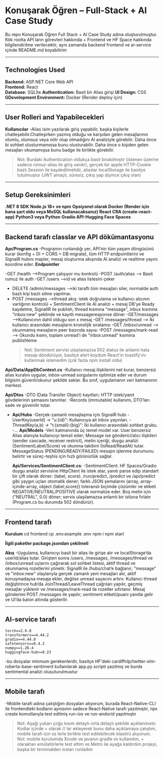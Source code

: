 # Konuşarak Öğren – Full-Stack + AI Case Study

Bu repo Konuşarak Öğren Full Stack + AI Case Study adına oluşturulmuştur. Kök rootta API ların görevleri hakkında + Frontend ve HF Space hakkında bilgilendirilme verilecektir, aynı zamanda backend frontend ve ai-service içinde README.md koyabilirim

---

## Technologies Used

**Backend:** ASP.NET Core Web API  
**Frontend:** React  
**Database:** SQLİte
**Authentication:** Basit bir Alias girişi
**UI Design:** CSS
**GDevelopment Environment:** Docker (Render deploy için)

---

## User Rolleri and Yapabilecekleri

**Kullanıcılar**
-Alias isim yazılarak giriş yapabilir, başka kişilerle chatleşebilir.Chatleşirken yazmış olduğu ve karşıdan gelen mesajlarının olumlu, olumsuz veya nötr olup olmadığını AI analiziyle görebilir. Daha önce bi sohbet olusturmamıssa bunu olusturabilir. Daha önce o kişiden gelen mesajları okumamışsa bunu badge ile birlikte görebilir.

> Not: Burdaki Authentication oldukça basit bırakılmıştır (istenen üzerine sadece rümuz-alias ile giriş vardır), gerçek bir appte HTTP-Cookie bazlı Session ile kaydedilmelidir, aliaslar localStorage ile basitçe tutulmuştur (JWT amaçlı, süresiz, çıkış yap diyince çıkış olan)

---

## Setup Gereksinimleri

**.NET 8 SDK**
**Node.js 18+ ve npm**
**Opsiyonel olarak Docker (Render için bana şart oldu veya MsSQL kullanacaksanız)**
**React CRA (create-react-app)**
**Python3 veya Python**
**Gradio API-Hugging Face Spaces**

---

## Backend tarafı classlar ve API dökümantasyonu

**Apı/Program.cs**
-Programın runlandığı yer, API’nin tüm yaşam döngüsünü kurar (konfig + DI + CORS + DB migrate), tüm HTTP endpointlerini ve SignalR hubını mapler, mesaj oluşturma akışında AI analizi ve realtime yayını koordine eder.
**Endpointler**

-GET /health -->Program çalışıyor mu kontrolü
-POST /auth/alias --> Basit rumuz ile auth
-GET /users -->id ve alias listesini çeker

- DELETE /admin/messages -->iki taraflı tüm mesajları siler, normalde auth bazlı kişi bazlı silme yapılmaı.
- POST /messages -->thread akış: istek doğrulama ve kullanıcı alıcının varlığının kontrolü + SentimentClient ile AI analizi + mesaj DB'ye Ready kaydetme, SignalIR ile publish, thread kısmına "message", inbux kısmına "inbox:new" şeklinde ve kayıtlı messageresponse döner
  -GET/messages -->Kullanıcının dahil oldugu son x mesaj
  -GET /messages/thread --> İki kullanıcı arasındaki mesajların kronolijik sıralamsı
  -GET /inbox/unread --> okunmamış mesajların peer bazında sayısı
  -POST /messages/mark-read --> Okundu kısmı, toplam unread'i de "inbox:unread" kısmına publishleme
  > Not: Sentiment servisi ulaşılamazsa 502 status ile anlamlı hata mesajı döndürüyor, basitçe alert koydum React'in toastify'ını kullanmak istemedim (çok fazla npm install oldu)

**Api/Data/AppDbContext.cs**
-Kullanıcı mesaj ilişkilerini net kurar, benzersiz alias kuralını uygular, inbox-unread sorgularını optimize eder ve durum bilgisini güvenli/okunur şekilde saklar. Bu sınıf, uygulamanın veri katmanının merkezi.

**Api/Dtos**
-DTO (Data Transfer Object) kayıtları; HTTP istek/yanıt gövdelerinin şemasını tanımlar.
-Records (immutable) kullanımı, DTO’ları sade ve güvenilir tutar.

- **Api/Hubs**
  -Gerçek-zamanlı mesajlaşma için SignalR hubı
  -UserKey(userId) → "u:{id}": Kullanıcıya ait inbox yayınları.
  -ThreadKey(a,b) → "t:{small}:{big}": İki kullanıcı arasındaki sohbet grubu.
  -...
  **Api/Models**
  -Veri katmanında üç temel model var. User benzersiz Alias alanıyla kullanıcıyı temsil eder; Message ise gönderici/alıcı ilişkileri (sender cascade, receiver restrict), metin içeriği, duygu analizi (SentimentLabel/Score) ve okunma takibini (IsRead/ReadAt) tutar. MessageStatus (PENDING/READY/FAILED) mesajın işlenme durumunu belirtir ve süreç-teşhis için hızlı görünürlük sağlar.

  **Api/Services/SentimentClient.cs**:
  -SentimentClient: HF Spaces/Gradio duygu analizi servisine HttpClient ile istek atar, yanıtı parse edip standart bir çift olarak döner: (label, score). /run/predict, /predict ve /api/predict gibi yaygın uçları otomatik dener; farklı JSON şemalarını (array, array-içinde-array, object {label,score}) toleranslı biçimde çözümler ve etiketi NEGATIVE/NEUTRAL/POSITIVE olarak normalize eder. Boş metin için ("NEUTRAL", 0.0) döner; servis ulaşılamazsa anlamlı bir istisna fırlatır (Program.cs bu durumda 502 döndürür).

---

## Frontend tarafı

**Kurulum**
cd frontend
cp .env.example .env
npm i
npm start

**İlgili paketler package.jsondan çekilmeli**

**Akış**
-Uygulama, kullanıcıyı basit bir alias ile girişe alır ve localStorage’da userId/alias tutar. Girişten sonra /users, /messages, /messages/thread ve /inbox/unread uçlarını çağırarak sol sohbet listesi, aktif thread ve okunmamış rozetlerini yönetir. SignalR ile /hubs/chat’e bağlanır; "message" ve "inbox:new" olaylarıyla gerçek zamanlı yeni mesajları alır, aktif konuşmadaysa mesaja ekler, değilse unread sayacını artırır. Kullanıcı thread değiştirince hub’da JoinThread/LeaveThread çağrıları yapılır, geçmiş mesajlar yüklenir ve /messages/mark-read ile rozetler sıfırlanır. Mesaj gönderimi POST /messages ile yapılır; sentiment etiketi/puanı yanıtla gelir ve UI’da balon altında gösterilir.

---

## AI-service tarafı

```
torch==2.6.0
transformers==4.44.2
gradio==4.44.0
safetensors==0.4.3
numpy==1.26.4
huggingface-hub>=0.23
```

-bu dosyalar minmum gerekenlerdir, basitçe HF'deki cardiffnlp/twitter-xlm-roberta-base-sentiment kullanılarak app.py scripti yazılmış ve burda sentimental analizi olusuturulmustur

---

## Mobile tarafı

-Mobile tarafı adına çalıştığım dosyaları atıyorum, burada React-Native-CLI ile frontendteki kodların aynısının sadece React-Native tarafı yazılmıştır, npx create komutlarıyla test edilmiş run-ios ve run-andorid yapılmıştır

> Not: Aşağı yukarı çoğu kısım detaylı-orta detaylı şekilde açıklanmıstır. Kodlar içinde + olarak // lar ekleyerek bunu daha açıklamaya çalıştım, mobile tarafı için ss lerle birlikte test edilebilecek klasörü atıyorum.
> Not: mobile kurulumda Xcode ve javanın gradle ını kullandım, + olaraktan emülatörlerle test ettim ve Metro ile ayağa kaldırdım projeyi, başka bir terminalden iosları runladım
